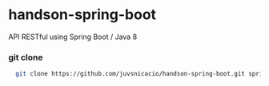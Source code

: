 # handson-spring-boot
 API RESTful using Spring Boot / Java 8

### git clone
```sh
  git clone https://github.com/juvsnicacio/handson-spring-boot.git springstudy
  ```
